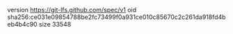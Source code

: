 version https://git-lfs.github.com/spec/v1
oid sha256:ce031e09854788be2fc73499f0a931ce010c85670c2c261da918fd4beb4b4c90
size 33548
